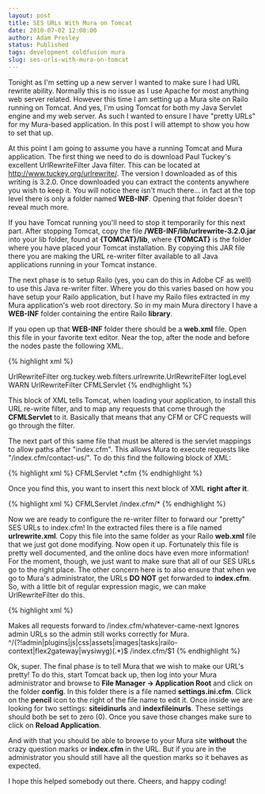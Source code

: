 ```yaml
---
layout: post
title: SES URLs With Mura on Tomcat
date: 2010-07-02 12:08:00
author: Adam Presley
status: Published
tags: development coldfusion mura
slug: ses-urls-with-mura-on-tomcat
---
```

Tonight as I'm setting up a new server I wanted to make sure I had URL
rewrite ability. Normally this is no issue as I use Apache for most
anything web server related. However this time I am setting up a Mura
site on Railo running on Tomcat. And yes, I'm using Tomcat for both my
Java Servlet engine and my web server. As such I wanted to ensure I have
"pretty URLs" for my Mura-based application. In this post I will attempt
to show you how to set that up.

At this point I am going to assume you have a running Tomcat and Mura
application. The first thing we need to do is download Paul Tuckey's
excellent UrlRewriteFilter Java filter. This can be located at
<http://www.tuckey.org/urlrewrite/>. The version I downloaded as of this
writing is 3.2.0. Once downloaded you can extract the contents anywhere
you wish to keep it. You will notice there isn't much there... in fact
at the top level there is only a folder named **WEB-INF**. Opening that
folder doesn't reveal much more.

If you have Tomcat running you'll need to stop it temporarily for this
next part. After stopping Tomcat, copy the file
**/WEB-INF/lib/urlrewrite-3.2.0.jar** into your lib folder, found at
**{TOMCAT}/lib**, where **{TOMCAT}** is the folder where you have placed
your Tomcat installation. By copying this JAR file there you are making
the URL re-writer filter available to all Java applications running in
your Tomcat instance.

The next phase is to setup Railo (yes, you can do this in Adobe CF as
well) to use this Java re-writer filter. Where you do this varies based
on how you have setup your Railo application, but I have my Railo files
extracted in my Mura application's web root directory. So in my main
Mura directory I have a **WEB-INF** folder containing the entire Railo
**library**.

If you open up that **WEB-INF** folder there should be a **web.xml**
file. Open this file in your favorite text editor. Near the top, after
the **<display-name>** node and before the **<servlet>** nodes paste
the following XML.

{% highlight xml %}
<!-- URL Rewrite Filter -->
<filter>
	<filter-name>UrlRewriteFilter</filter-name>
	<filter-class>org.tuckey.web.filters.urlrewrite.UrlRewriteFilter</filter-class>
	<init-param>
		<param-name>logLevel</param-name>
		<param-value>WARN</param-value>
	</init-param>
</filter>
<filter-mapping>
	<filter-name>UrlRewriteFilter</filter-name>
	<servlet-name>CFMLServlet</servlet-name>
</filter-mapping>
{% endhighlight %}

This block of XML tells Tomcat, when loading your application, to
install this URL re-write filter, and to map any requests that come
through the **CFMLServlet** to it. Basically that means that any CFM or
CFC requests will go through the filter.

The next part of this same file that must be altered is the servlet
mappings to allow paths after "index.cfm". This allows Mura to execute
requests like "/index.cfm/contact-us/". To do this find the following
block of XML:

{% highlight xml %}
<servlet-mapping>
	<servlet-name>CFMLServlet</servlet-name>
	<url-pattern>*.cfm</url-pattern>
</servlet-mapping>
{% endhighlight %}

Once you find this, you want to insert this next block of XML **right
after it**.

{% highlight xml %}
<servlet-mapping>
	<servlet-name>CFMLServlet</servlet-name>
	<url-pattern>/index.cfm/*</url-pattern>
</servlet-mapping>
{% endhighlight %}

Now we are ready to configure the re-writer filter to forward our
"pretty" SES URLs to index.cfm! In the extracted files there is a file
named **urlrewrite.xml**. Copy this file into the same folder as your
Railo **web.xml** file that we just got done modifying. Now open it up.
Fortunately this file is pretty well documented, and the online docs
have even more information! For the moment, though, we just want to make
sure that all of our SES URLs go to the right place. The other concern
here is to also ensure that when we go to Mura's administrator, the URLs
**DO NOT** get forwarded to **index.cfm**. So, with a little bit of
regular expression magic, we can make UrlRewriteFilter do this.

{% highlight xml %}
<?xml version="1.0" encoding="utf-8"?>
<!DOCTYPE urlrewrite PUBLIC "-//tuckey.org//DTD UrlRewrite 3.2//EN" "http://tuckey.org/res/dtds/urlrewrite3.2.dtd">

<!--
	Configuration file for UrlRewriteFilter
	http://tuckey.org/urlrewrite/
-->
<urlrewrite>
	<rule>
		<note>Makes all requests forward to /index.cfm/whatever-came-next
		Ignores admin URLs so the admin still works correctly for Mura.</note>
		<from>^/(?!admin|plugins|js|css|assets|images|tasks|railo-context|flex2gateway|wysiwyg)(.*)$</from>
		<to>/index.cfm/$1</to>
	</rule>
</urlrewrite>
{% endhighlight %}

Ok, super. The final phase is to tell Mura that we wish to make our
URL's pretty! To do this, start Tomcat back up, then log into your Mura
administrator and browse to **File Manager -> Application Root** and
click on the folder **config**. In this folder there is a file named
**settings.ini.cfm**. Click on the **pencil** icon to the right of the
file name to edit it. Once inside we are looking for two settings:
**siteidinurls** and **indexfileinurls**. These settings should both be
set to zero (0). Once you save those changes make sure to click on
**Reload Application**.

And with that you should be able to browse to your Mura site **without**
the crazy question marks or **index.cfm** in the URL. But if you are in
the administrator you should still have all the question marks so it
behaves as expected.

I hope this helped somebody out there. Cheers, and happy coding!
